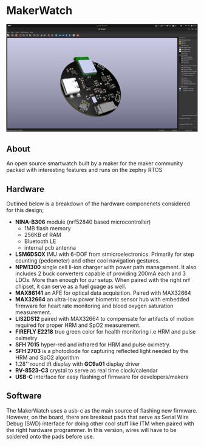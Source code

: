 # MakerWatch
![Image](https://github.com/atiaisaac/MakerWatch/blob/main/images/image_1.png)

## About
An open source smartwatch built by a maker for the maker community packed with interesting features and runs on the zephry RTOS

## Hardware
Outlined below is a breakdown of the hardware componenets considered for this design;

* __NINA-B306__ module (nrf52840 based microcontroller)
    * 1MB flash memory
    * 256KB of RAM
    * Bluetooth LE
    * internal pcb antenna
* __LSM6DSOX__ IMU with 6-DOF from stmicroelectronics. Primarily for step counting (pedometer) and other cool navigation gestures.
* __NPM1300__ single cell li-ion charger with power path managament. It also includes 2 buck converters capable of providing 200mA each and 3 LDOs. More than enough for our setup. When paired with the right nrf chipset, it can serve as a fuel guage as well.
* __MAX86141__ an AFE for optical data acquisition. Paired with MAX32664
* __MAX32664__ an ultra-low power biometric sensor hub with embedded firmware for heart rate monitoring and blood oxygen saturation measurement.
* __LIS2DS12__ paired with MAX32664 to compensate for artifacts of motion required for proper HRM and SpO2 measurement.
* __FIREFLY E2218__ true green color for health monitoring i.e HRM and pulse oximetry
* __SFH 7015__ hyper-red and infrared for HRM and pulse oximetry.
* __SFH 2703__ is a photodiode for capturing reflected light needed by the HRM and SpO2 algorithm
* 1.28'' round tft display with __GC9a01__ display driver
* __RV-8523-C3__ crystal to serve as real time clock/calendar
* __USB-C__ interface for easy flashing of firmware for developers/makers

## Software
The MakerWatch uses a usb-c as the main source of flashing new firmware. However, on the board, there are breakout pads that serve as Serial Wire Debug (SWD) interface for doing other cool stuff like ITM when paired with the right hardware programmer. In this version, wires will have to be soldered onto the pads before use.

